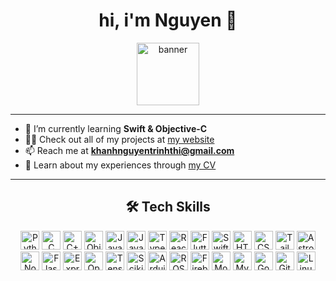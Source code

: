 <h1 align="center">hi, i'm Nguyen 👋</h1>

<div align="center">
  <img src="https://github.com/user-attachments/assets/14de5a79-adce-4294-a9bb-193620768c8d" alt="banner" width=100 height=100/>
</div>

---

- 🌱 I’m currently learning **Swift & Objective-C**
- 👨‍💻 Check out all of my projects at [my website](https://nguyen-trinhtk.github.io/)
- 📫 Reach me at **khanhnguyentrinhthi@gmail.com**
- 📄 Learn about my experiences through [my CV](https://nguyen-trinhtk.github.io/cv.html)

---

<h2 align="center">🛠️ Tech Skills</h2>
<div align="center">
<img src="https://cdn.jsdelivr.net/gh/devicons/devicon/icons/python/python-original.svg" height="30" title="Python" />
<img src="https://cdn.jsdelivr.net/gh/devicons/devicon/icons/c/c-original.svg" height="30" title="C" />
<img src="https://cdn.jsdelivr.net/gh/devicons/devicon/icons/cplusplus/cplusplus-original.svg" height="30" title="C++" />
<img src="https://cdn.jsdelivr.net/gh/devicons/devicon/icons/objectivec/objectivec-plain.svg" height="30" title="Objective-C" />
<img src="https://cdn.jsdelivr.net/gh/devicons/devicon/icons/java/java-original.svg" height="30" title="Java" />
<img src="https://cdn.jsdelivr.net/gh/devicons/devicon/icons/javascript/javascript-original.svg" height="30" title="JavaScript" />
<img src="https://cdn.jsdelivr.net/gh/devicons/devicon/icons/typescript/typescript-original.svg" height="30" title="TypeScript" />
<img src="https://cdn.jsdelivr.net/gh/devicons/devicon/icons/react/react-original.svg" height="30" title="React" />
<img src="https://cdn.jsdelivr.net/gh/devicons/devicon/icons/flutter/flutter-original.svg" height="30" title="Flutter" />
<img src="https://cdn.jsdelivr.net/gh/devicons/devicon/icons/swift/swift-original.svg" height="30" title="Swift" />
<img src="https://cdn.jsdelivr.net/gh/devicons/devicon/icons/html5/html5-original.svg" height="30" title="HTML5" />
<img src="https://cdn.jsdelivr.net/gh/devicons/devicon/icons/css3/css3-original.svg" height="30" title="CSS3" />
<img src="https://cdn.jsdelivr.net/gh/devicons/devicon/icons/tailwindcss/tailwindcss-original.svg" height="30" title="TailwindCSS" />
<img src="https://cdn.jsdelivr.net/gh/devicons/devicon/icons/astro/astro-original.svg" height="30" title="Astro" />
<img src="https://cdn.jsdelivr.net/gh/devicons/devicon/icons/nodejs/nodejs-original.svg" height="30" title="Node.js" />
<img src="https://cdn.jsdelivr.net/gh/devicons/devicon/icons/flask/flask-original.svg" height="30" title="Flask" />
<img src="https://cdn.jsdelivr.net/gh/devicons/devicon/icons/express/express-original.svg" height="30" title="Express" />
<img src="https://cdn.jsdelivr.net/gh/devicons/devicon/icons/opencv/opencv-original.svg" height="30" title="OpenCV" />
<img src="https://cdn.jsdelivr.net/gh/devicons/devicon/icons/tensorflow/tensorflow-original.svg" height="30" title="TensorFlow" />
<img src="https://cdn.jsdelivr.net/gh/devicons/devicon/icons/scikitlearn/scikitlearn-original.svg" height="30" title="Scikit-Learn" />
<img src="https://cdn.jsdelivr.net/gh/devicons/devicon/icons/arduino/arduino-original.svg" height="30" title="Arduino" />
<img src="https://cdn.jsdelivr.net/gh/devicons/devicon/icons/ros/ros-original.svg" height="30" title="ROS" />
<img src="https://cdn.jsdelivr.net/gh/devicons/devicon/icons/firebase/firebase-plain.svg" height="30" title="Firebase" />
<img src="https://cdn.jsdelivr.net/gh/devicons/devicon/icons/mongodb/mongodb-original.svg" height="30" title="MongoDB" />
<img src="https://cdn.jsdelivr.net/gh/devicons/devicon/icons/mysql/mysql-original.svg" height="30" title="MySQL" />
<img src="https://cdn.jsdelivr.net/gh/devicons/devicon/icons/googlecloud/googlecloud-original.svg" height="30" title="Google Cloud" />
<img src="https://cdn.jsdelivr.net/gh/devicons/devicon/icons/git/git-original.svg" height="30" title="Git" />
<img src="https://cdn.jsdelivr.net/gh/devicons/devicon/icons/linux/linux-original.svg" height="30" title="Linux" />
</div>
